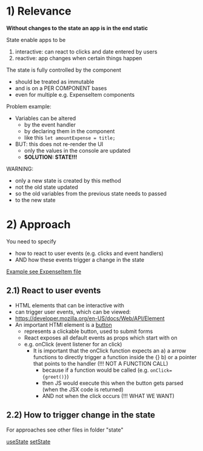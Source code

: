 # 1) Relevance

**Without changes to the state an app is in the end static**

State enable apps to be

1. interactive: can react to clicks and date entered by users
2. reactive: app changes when certain things happen

The state is fully controlled by the component

- should be treated as immutable
- and is on a PER COMPONENT bases
- even for multiple e.g. ExpenseItem components

Problem example:

- Variables can be altered
  - by the event handler
  - by declaring them in the component
  - like this `let amountExpense = title;`
- BUT: this does not re-render the UI
  - only the values in the console are updated
  - **SOLUTION: STATE!!!**

WARNING:
- only a new state is created by this method
- not the old state updated
- so the old variables from the previous state needs to passed
- to the new state

# 2) Approach

You need to specify

- how to react to user events (e.g. clicks and event handlers)
- AND how these events trigger a change in the state

[Example see ExpenseItem file](../../react-as-spa-ts/general-version/src/components/Expenses/ExpenseItem/ExpenseItem.tsx)

## 2.1) React to user events

- HTML elements that can be interactive with
- can trigger user events, which can be viewed:
- https://developer.mozilla.org/en-US/docs/Web/API/Element
- An important HTMl element is a [button](https://developer.mozilla.org/en-US/docs/Web/HTML/Element/button)
  - represents a clickable button, used to submit forms
  - React exposes all default events as props which start with on
  - e.g. onClick (event listener for an click)
    - It is important that the onClick function expects an
      a) a arrow functions to directly trigger a function inside the {}
      b) or a pointer that points to the handler (!!! NOT A FUNCTION CALL)
      - because if a function would be called (e.g. `onClick={greet()}`)
      - then JS would execute this when the button gets parsed (when the JSX code is returned)
      - AND not when the click occurs (!!! WHAT WE WANT)

## 2.2) How to trigger change in the state

For approaches see other files in folder "state"

[useState](./useState.md)
[setState](./setstate.md)
